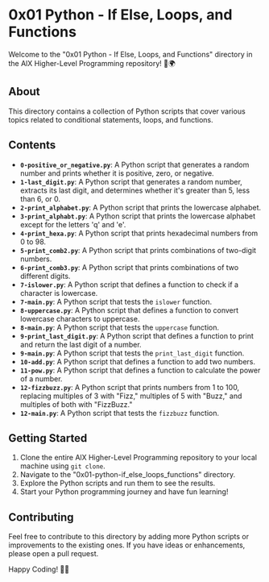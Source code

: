 # 0x01 Python - If Else, Loops, and Functions

Welcome to the "0x01 Python - If Else, Loops, and Functions" directory in the AlX Higher-Level Programming repository! 🐍🌍

## About
This directory contains a collection of Python scripts that cover various topics related to conditional statements, loops, and functions.

## Contents
- **`0-positive_or_negative.py`**: A Python script that generates a random number and prints whether it is positive, zero, or negative.
- **`1-last_digit.py`**: A Python script that generates a random number, extracts its last digit, and determines whether it's greater than 5, less than 6, or 0.
- **`2-print_alphabet.py`**: A Python script that prints the lowercase alphabet.
- **`3-print_alphabt.py`**: A Python script that prints the lowercase alphabet except for the letters 'q' and 'e'.
- **`4-print_hexa.py`**: A Python script that prints hexadecimal numbers from 0 to 98.
- **`5-print_comb2.py`**: A Python script that prints combinations of two-digit numbers.
- **`6-print_comb3.py`**: A Python script that prints combinations of two different digits.
- **`7-islower.py`**: A Python script that defines a function to check if a character is lowercase.
- **`7-main.py`**: A Python script that tests the `islower` function.
- **`8-uppercase.py`**: A Python script that defines a function to convert lowercase characters to uppercase.
- **`8-main.py`**: A Python script that tests the `uppercase` function.
- **`9-print_last_digit.py`**: A Python script that defines a function to print and return the last digit of a number.
- **`9-main.py`**: A Python script that tests the `print_last_digit` function.
- **`10-add.py`**: A Python script that defines a function to add two numbers.
- **`11-pow.py`**: A Python script that defines a function to calculate the power of a number.
- **`12-fizzbuzz.py`**: A Python script that prints numbers from 1 to 100, replacing multiples of 3 with "Fizz," multiples of 5 with "Buzz," and multiples of both with "FizzBuzz."
- **`12-main.py`**: A Python script that tests the `fizzbuzz` function.

## Getting Started
1. Clone the entire AlX Higher-Level Programming repository to your local machine using `git clone`.
2. Navigate to the "0x01-python-if_else_loops_functions" directory.
3. Explore the Python scripts and run them to see the results.
4. Start your Python programming journey and have fun learning!

## Contributing
Feel free to contribute to this directory by adding more Python scripts or improvements to the existing ones. If you have ideas or enhancements, please open a pull request.

Happy Coding! 🚀🐍


